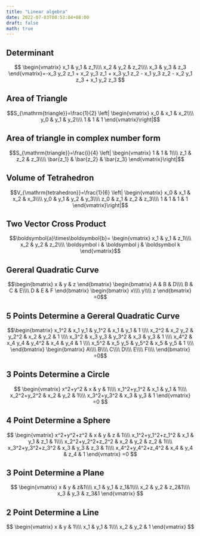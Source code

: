 ```yaml
---
title: "Linear algebra"
date: 2022-07-03T00:53:04+08:00
draft: false
math: true
---
```


## Determinant

$$
\begin{vmatrix}
x_1 & y_1 & z_1\\\\ 
x_2 & y_2 & z_2\\\\ 
x_3 & y_3 & z_3
\end{vmatrix}=-x_3 y_2 z_1 + x_2 y_3 z_1 + x_3 y_1 z_2 - x_1 y_3 z_2 - x_2 y_1 z_3 + x_1 y_2 z_3
$$

## Area of Triangle

$$S_{\mathrm{triangle}}=\frac{1}{2}
\left|
\begin{vmatrix}
x_0 & x_1 & x_2\\\\ 
y_0 & y_1 & y_2\\\\ 
1 & 1 & 1
\end{vmatrix}\right|$$

## Area of triangle in complex number form

$$S_{\mathrm{triangle}}=\frac{i}{4}
\left|
\begin{vmatrix}
1 & 1 & 1\\\\ 
z_1 & z_2 & z_3\\\\ 
\bar{z_1} & \bar{z_2} & \bar{z_3}
\end{vmatrix}\right|$$

## Volume of Tetrahedron

$$V_{\mathrm{tetrahedron}}=\frac{1}{6}
\left|
\begin{vmatrix}
x_0 & x_1 & x_2 & x_3\\\\ 
y_0 & y_1 & y_2 & y_3\\\\ 
z_0 & z_1 & z_2 & z_3\\\\ 
1 & 1 & 1 & 1
\end{vmatrix}\right|$$

## Two Vector Cross Product

$$\boldsymbol{a}\times\boldsymbol{b}=
\begin{vmatrix}
x_1 & y_1 & z_1\\\\ 
x_2 & y_2 & z_2\\\\ 
\boldsymbol i & \boldsymbol j &  \boldsymbol k
\end{vmatrix}$$

## Gereral Quadratic Curve

$$\begin{bmatrix}
x & y & z
\end{bmatrix}
\begin{bmatrix}
A & B & D\\\\ 
B & C & E\\\\ 
D & E & F
\end{bmatrix}
\begin{bmatrix}
x\\\\ 
y\\\\ 
z
\end{bmatrix}
=0$$

## 5 Points Determine a Gereral Quadratic Curve

$$\begin{bmatrix}
x_1^2 & x_1 y_1 & y_1^2 & x_1 & y_1 & 1 \\\\
x_2^2 & x_2 y_2 & y_2^2 & x_2 & y_2 & 1 \\\\
x_3^2 & x_3 y_3 & y_3^2 & x_3 & y_3 & 1 \\\\
x_4^2 & x_4 y_4 & y_4^2 & x_4 & y_4 & 1 \\\\
x_5^2 & x_5 y_5 & y_5^2 & x_5 & y_5 & 1 \\\\
\end{bmatrix}
\begin{bmatrix}
A\\\\
B\\\\
C\\\\
D\\\\
E\\\\
F\\\\
\end{bmatrix}
=0$$

## 3 Points Determine a Circle

$$
\begin{vmatrix}
x^2+y^2 & x & y & 1\\\\
x_1^2+y_1^2 & x_1 & y_1 & 1\\\\
x_2^2+y_2^2 & x_2 & y_2 & 1\\\\
x_3^2+y_3^2 & x_3 & y_3 & 1
\end{vmatrix}
=0
$$


## 4 Point Determine a Sphere

$$
\begin{vmatrix}
x^2+y^2+z^2 & x & y & z & 1\\\\
x_1^2+y_1^2+z_1^2 & x_1 & y_1 & z_1 & 1\\\\
x_2^2+y_2^2+z_2^2 & x_2 & y_2 & z_2 & 1\\\\
x_3^2+y_3^2+z_3^2 & x_3 & y_3 & z_3 & 1\\\\
x_4^2+y_4^2+z_4^2 & x_4 & y_4 & z_4 & 1
\end{vmatrix}
=0
$$

## 3 Point Determine a Plane

$$
\begin{vmatrix}
x & y & z&1\\\\
x_1 & y_1 & z_1&1\\\\
x_2 & y_2 & z_2&1\\\\
x_3 & y_3 & z_3&1
\end{vmatrix}
$$

## 2 Point Determine a Line

$$
\begin{vmatrix}
x & y & 1\\\\
x_1 & y_1 & 1\\\\
x_2 & y_2 & 1
\end{vmatrix}
$$
